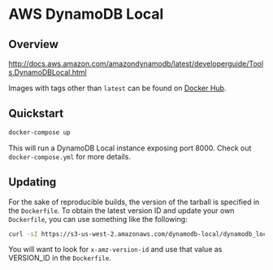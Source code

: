 # AWS DynamoDB Local

## Overview

http://docs.aws.amazon.com/amazondynamodb/latest/developerguide/Tools.DynamoDBLocal.html

Images with tags other than `latest` can be found on
[Docker Hub](https://hub.docker.com/r/gordonstratton/dynamodb-local/).

## Quickstart

```sh
docker-compose up
```

This will run a DynamoDB Local instance exposing port 8000. Check out `docker-compose.yml` for more details.

## Updating

For the sake of reproducible builds, the version of the tarball is specified in
the `Dockerfile`. To obtain the latest version ID and update your own
`Dockerfile`, you can use something like the following:

```sh
curl -sI https://s3-us-west-2.amazonaws.com/dynamodb-local/dynamodb_local_latest.tar.gz
```

You will want to look for `x-amz-version-id` and use that value as VERSION\_ID
in the `Dockerfile`.
